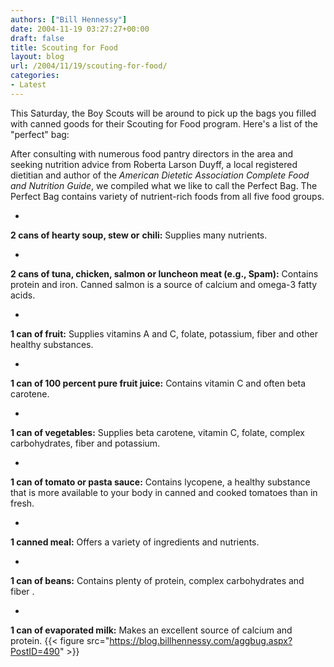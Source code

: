 ```yaml
---
authors: ["Bill Hennessy"]
date: 2004-11-19 03:27:27+00:00
draft: false
title: Scouting for Food
layout: blog
url: /2004/11/19/scouting-for-food/
categories:
- Latest
---
```


This Saturday, the Boy Scouts will be around to pick up the bags you filled with canned goods for their Scouting for Food program. Here's a list of the "perfect" bag:




After consulting with numerous food pantry directors in the area and seeking nutrition advice from Roberta Larson Duyff, a local registered dietitian and author of the _American Dietetic Association Complete Food and Nutrition Guide_, we compiled what we like to call the Perfect Bag. The Perfect Bag contains variety of nutrient-rich foods from all five food groups.








  * 


**2 cans of hearty soup, stew or** **chili:** Supplies many nutrients. 


  * 


**2 cans of tuna, chicken, salmon or luncheon meat **(e.g., Spam)**:** Contains protein and iron. Canned salmon is a source of calcium and omega-3 fatty acids.


  * 


**1 can of fruit:** Supplies vitamins A and C, folate, potassium, fiber and other healthy substances.


  * 


**1 can of 100 percent pure fruit juice:** Contains vitamin C and often beta carotene. 


  * 


**1 can of vegetables:** Supplies beta carotene, vitamin C, folate, complex carbohydrates, fiber and potassium.


  * 


**1 can of tomato or pasta sauce:** Contains lycopene, a healthy substance that is more available to your body in canned and cooked tomatoes than in fresh.


  * 


**1 canned meal:** Offers a variety of ingredients and nutrients.


  * 


**1 can of beans:** Contains plenty of protein, complex carbohydrates and fiber .


  * 


**1 can of evaporated milk:** Makes an excellent source of calcium and protein. {{< figure src="https://blog.billhennessy.com/aggbug.aspx?PostID=490" >}}

